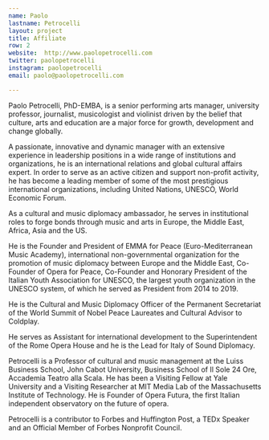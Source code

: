 ```yaml
---
name: Paolo
lastname: Petrocelli
layout: project
title: Affiliate
row: 2
website:  http://www.paolopetrocelli.com 
twitter: paolopetrocelli
instagram: paolopetrocelli
email: paolo@paolopetrocelli.com 

---
```


Paolo Petrocelli, PhD-EMBA, is a senior performing arts manager, university professor, journalist, musicologist and violinist driven by the belief that culture, arts and education are a major force for growth, development and change globally.

A passionate, innovative and dynamic manager with an extensive experience in leadership positions in a wide range of institutions and organizations, he is an international relations and global cultural affairs expert.
In order to serve as an active citizen and support non-profit activity, he has become a leading member of some of the most prestigious international organizations, including United Nations, UNESCO, World Economic Forum.
 
As a cultural and music diplomacy ambassador, he serves in institutional roles to forge bonds through music and arts in Europe, the Middle East, Africa, Asia and the US.

He is the Founder and President of EMMA for Peace (Euro-Mediterranean Music Academy), international non-governmental organization for the promotion of music diplomacy between Europe and the Middle East, Co-Founder of Opera for Peace, 
Co-Founder and Honorary President of the Italian Youth Association for UNESCO, the largest youth organization in the UNESCO system, of which he served as President from 2014 to 2019.

He is the Cultural and Music Diplomacy Officer of the Permanent Secretariat of the World Summit of Nobel Peace Laureates and Cultural Advisor to Coldplay. 

He serves as Assistant for international development to the Superintendent of the Rome Opera House and he is the Lead for Italy of Sound Diplomacy. 

Petrocelli is a Professor of cultural and music management at the Luiss Business School, John Cabot University,  Business School of Il Sole 24 Ore, Accademia Teatro alla Scala. 
He has been a Visiting Fellow at Yale University and a Visiting Researcher at MIT Media Lab of the Massachusetts Institute of Technology.
He is Founder of Opera Futura, the first Italian independent observatory on the future of opera.

Petrocelli is a contributor to Forbes and Huffington Post, a TEDx Speaker and an Official Member of Forbes Nonprofit Council.
